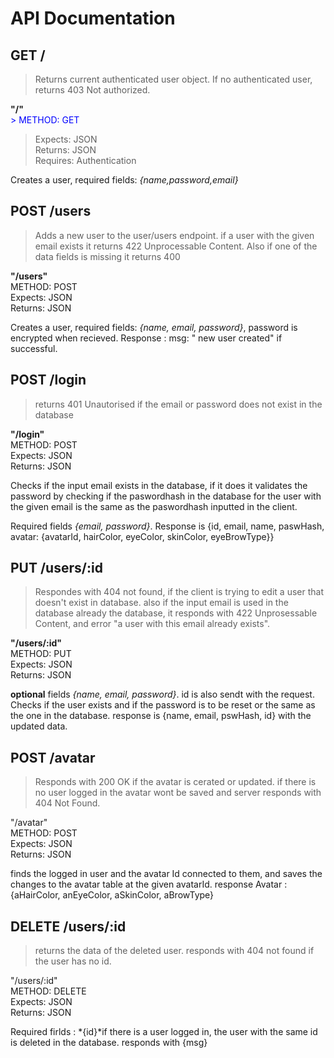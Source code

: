 # API Documentation

## GET / 
> Returns current authenticated user object. If no authenticated user, returns 403 Not authorized.

**"/"**<br>
<span style="color:blue"> > METHOD: GET <br>
> Expects: JSON <br>
> Returns: JSON <br>
> Requires: Authentication <br>

Creates a user, required fields: *{name,password,email}*

## POST /users 
> Adds a new user to the user/users endpoint. if a user with the given email exists it returns 422 Unprocessable Content. Also if one of the data fields is missing it returns 400

**"/users"** <br>
METHOD: POST <br>
Expects: JSON <br>
Returns: JSON <br>

Creates a user, required fields: *{name, email, password}*, password is encrypted when recieved. 
Response : msg: " new user created" if successful.

## POST /login 
> returns 401 Unautorised if the email or password does not exist in the database

**"/login"** <br>
METHOD: POST <br>
Expects: JSON <br>
Returns: JSON <br>

Checks if the input email exists in the database, if it does it validates the password by checking if the paswordhash in the database for the user with the given email is the same as the paswordhash inputted in the client. 

Required fields *{email, password}*.
Response is {id, email, name, paswHash, avatar: {avatarId, hairColor, eyeColor, skinColor, eyeBrowType}}

## PUT /users/:id 
> Respondes with 404 not found, if the client is trying to edit a user that doesn't exist in database. also if the input email is used in the database already the database, it responds with 422 Unprosessable Content, and error "a user with this email already exists".

**"/users/:id"** <br>
METHOD: PUT <br>
Expects: JSON <br>
Returns: JSON <br>

**optional** fields *{name, email, password}*. id is also sendt with the request.
Checks if the user exists and if the password is to be reset or the same as the one in the database. 
response is {name, email, pswHash, id} with the updated data.

## POST /avatar 
>  Responds with 200 OK if the avatar is cerated or updated. if there is no user logged in the avatar wont be saved and server responds with 404 Not Found.

"/avatar" <br>
METHOD: POST <br>
Expects: JSON <br>
Returns: JSON <br>

finds the logged in user and the avatar Id connected to them, and saves the changes to the avatar table at the given avatarId. 
response Avatar : {aHairColor, anEyeColor, aSkinColor, aBrowType}

## DELETE  /users/:id 
> returns the data of the deleted user. responds with 404 not found if the user has no id.

"/users/:id" <br>
METHOD: DELETE <br>
Expects: JSON <br>
Returns: JSON <br>

Required firlds : *{id}*if there is a user logged in, the user with the same id is deleted in the database. 
responds with {msg}
